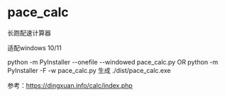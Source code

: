 # pace_calc
长跑配速计算器

适配windows 10/11

python -m PyInstaller --onefile --windowed pace_calc.py
OR
python -m PyInstaller -F -w pace_calc.py
生成 ./dist/pace_calc.exe

参考：https://dingxuan.info/calc/index.php
